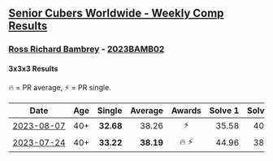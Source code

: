 <style>table {white-space: nowrap;}</style>
<link rel="stylesheet" type="text/css" href="/scw-comp/css/flags.css" />

## [Senior Cubers Worldwide - Weekly Comp Results](/scw-comp/results/)
### [Ross Richard Bambrey](README.md) - [2023BAMB02](https://www.worldcubeassociation.org/persons/2023BAMB02?event=333)

#### 3x3x3 Results

<span style="white-space: nowrap;">🔥 = PR average</span>, <span style="white-space: nowrap;">⚡ = PR single</span>.

| Date | Age | Single | Average | Awards | Solve 1 | Solve 2 | Solve 3 | Solve 4 | Solve 5 | Video |
| :--: | :--: | --: | --: | :--: | --: | --: | --: | --: | --: | :-- |
| [2023-08-07](../../results/2023-08-07/333.md) | 40+ | **32.68** | 38.26 | ⚡ | 35.58 | 40.81 | **32.68** | 38.38 | 44.86 | [Desktop](https://www.facebook.com/536706331/videos/121800431004584) / [Mobile](https://m.facebook.com/536706331/videos/121800431004584) |
| [2023-07-24](../../results/2023-07-24/333.md) | 40+ | **33.22** | **38.19** | 🔥 ⚡ | 44.96 | 38.44 | **33.22** | 36.71 | 39.41 | [Desktop](https://www.facebook.com/536706331/videos/1315200006046658) / [Mobile](https://m.facebook.com/536706331/videos/1315200006046658) |


<!-- Global site tag (gtag.js) - Google Analytics -->
<script async src="https://www.googletagmanager.com/gtag/js?id=UA-86348435-3"></script>
<script>window.dataLayer = window.dataLayer || []; function gtag() {dataLayer.push(arguments);} gtag('js', new Date()); gtag('config', 'UA-86348435-3');</script>
